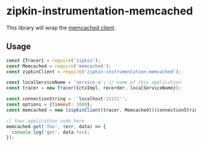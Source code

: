 # zipkin-instrumentation-memcached

This library will wrap the [memcached client](https://www.npmjs.com/package/memcached).

## Usage

```javascript
const {Tracer} = require('zipkin');
const Memcached = require('memcached');
const zipkinClient = require('zipkin-instrumentation-memcached');

const localServiceName = 'service-a'; // name of this application
const tracer = new Tracer({ctxImpl, recorder, localServiceName});

const connectionString = ''localhost:11211'';
const options = {timeout: 1000};
const memcached = new (zipkinClient(tracer, Memcached))(connectionString, options);

// Your application code here
memcached.get('foo', (err, data) => {
  console.log('got', data.foo);
});
```
